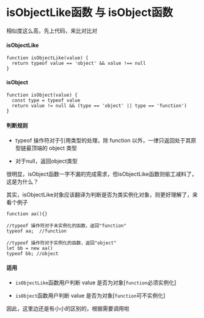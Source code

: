 # isObjectLike函数 与 isObject函数

相似度这么高，先上代码，来比对比对


#### isObjectLike
``` 
function isObjectLike(value) {
  return typeof value == 'object' && value !== null
}
```

#### isObject
``` 
function isObject(value) {
  const type = typeof value
  return value != null && (type == 'object' || type == 'function')
}
```

#### 判断规则
* typeof 操作符对于引用类型的处理，除 function 以外，一律只返回处于其原型链最顶端的 object 类型

* 对于null，返回object类型

很明显，isObject函数一字不漏的完成需求，但isObjectLike函数则偷工减料了，这是为什么？

其实，isObjectLike对象应该翻译为判断是否为类实例化对象，则更好理解了，来看个例子

``` 
function aa(){}

//typeof 操作符对于未实例化的函数，返回"function"
typeof aa;  //function

//typeof 操作符对于实例化的函数，返回"object"
let bb = new aa()
typeof bb; //object 

```

#### 适用
* `isObjectLike`函数用户判断 value 是否为对象[`function`必须实例化]

* `isObject`函数用户判断 value 是否为对象[`function`可不实例化]

因此，这里边还是有小小的区别的，根据需要调用啦